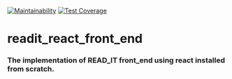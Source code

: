[![Maintainability](https://api.codeclimate.com/v1/badges/22638cb6c1bab0fd6c02/maintainability)](https://codeclimate.com/github/YvesIraguha/readit_react_front_end/maintainability)   [![Test Coverage](https://api.codeclimate.com/v1/badges/22638cb6c1bab0fd6c02/test_coverage)](https://codeclimate.com/github/YvesIraguha/readit_react_front_end/test_coverage)
# readit_react_front_end

### The implementation of READ_IT front_end using react installed from scratch. 
